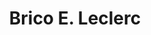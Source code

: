 ---
title: "Brico E. Leclerc"
url: /saint-etienne-du-rouvray/brico-e-leclerc/
shop: à faire soi-même
---